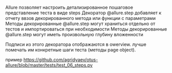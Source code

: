 Allure позволяет настроить детализированное пошаговое представление теста в виде steps 
Декоратор @allure.step добавляет к отчету ввзов декорированного метода или функции с параметрами Методы декорированные @allure.step могут храниться отдельно от тестов и импортироваться при необходимости 
Методы декорированные @allure.step могут иметь произвольную глубину вложенности

Подписи из этого декоратора отображаются в owerview.
лучше помечать им конкретные шаги теста (методы page object).

пример https://github.com/agridyaev/otus-allure/blob/master/tests/test_06_steps.py